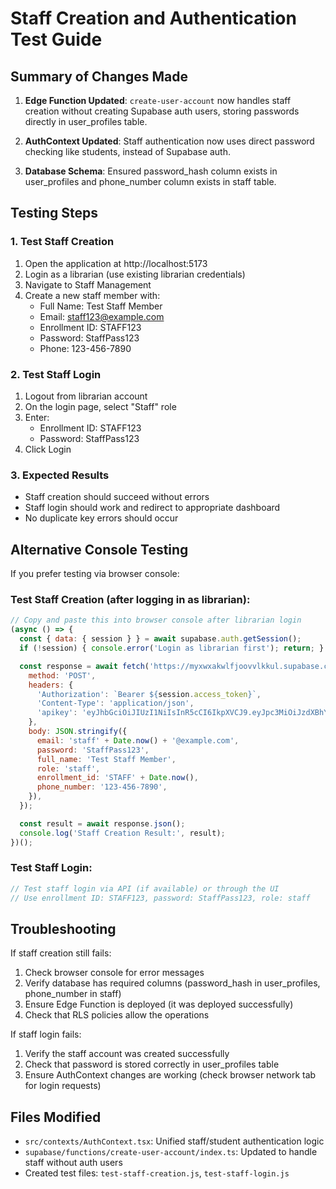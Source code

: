 # Staff Creation and Authentication Test Guide

## Summary of Changes Made

1. **Edge Function Updated**: `create-user-account` now handles staff creation without creating Supabase auth users, storing passwords directly in user_profiles table.

2. **AuthContext Updated**: Staff authentication now uses direct password checking like students, instead of Supabase auth.

3. **Database Schema**: Ensured password_hash column exists in user_profiles and phone_number column exists in staff table.

## Testing Steps

### 1. Test Staff Creation
1. Open the application at http://localhost:5173
2. Login as a librarian (use existing librarian credentials)
3. Navigate to Staff Management
4. Create a new staff member with:
   - Full Name: Test Staff Member
   - Email: staff123@example.com
   - Enrollment ID: STAFF123
   - Password: StaffPass123
   - Phone: 123-456-7890

### 2. Test Staff Login
1. Logout from librarian account
2. On the login page, select "Staff" role
3. Enter:
   - Enrollment ID: STAFF123
   - Password: StaffPass123
4. Click Login

### 3. Expected Results
- Staff creation should succeed without errors
- Staff login should work and redirect to appropriate dashboard
- No duplicate key errors should occur

## Alternative Console Testing

If you prefer testing via browser console:

### Test Staff Creation (after logging in as librarian):
```javascript
// Copy and paste this into browser console after librarian login
(async () => {
  const { data: { session } } = await supabase.auth.getSession();
  if (!session) { console.error('Login as librarian first'); return; }

  const response = await fetch('https://myxwxakwlfjoovvlkkul.supabase.co/functions/v1/create-user-account', {
    method: 'POST',
    headers: {
      'Authorization': `Bearer ${session.access_token}`,
      'Content-Type': 'application/json',
      'apikey': 'eyJhbGciOiJIUzI1NiIsInR5cCI6IkpXVCJ9.eyJpc3MiOiJzdXBhYmFzZSIsInJlZiI6Im15eHd4YWt3bGZqb292dmxra3VsIiwicm9sZSI6ImFub24iLCJpYXQiOjE3MjgxNTk5MjgsImV4cCI6MjA0MzczNTkyOH0.Rjn-1Y28p7TBp2BppfYsR1yuJfNdkNNKZKO5e_A5vGk',
    },
    body: JSON.stringify({
      email: 'staff' + Date.now() + '@example.com',
      password: 'StaffPass123',
      full_name: 'Test Staff Member',
      role: 'staff',
      enrollment_id: 'STAFF' + Date.now(),
      phone_number: '123-456-7890',
    }),
  });

  const result = await response.json();
  console.log('Staff Creation Result:', result);
})();
```

### Test Staff Login:
```javascript
// Test staff login via API (if available) or through the UI
// Use enrollment ID: STAFF123, password: StaffPass123, role: staff
```

## Troubleshooting

If staff creation still fails:
1. Check browser console for error messages
2. Verify database has required columns (password_hash in user_profiles, phone_number in staff)
3. Ensure Edge Function is deployed (it was deployed successfully)
4. Check that RLS policies allow the operations

If staff login fails:
1. Verify the staff account was created successfully
2. Check that password is stored correctly in user_profiles table
3. Ensure AuthContext changes are working (check browser network tab for login requests)

## Files Modified
- `src/contexts/AuthContext.tsx`: Unified staff/student authentication logic
- `supabase/functions/create-user-account/index.ts`: Updated to handle staff without auth users
- Created test files: `test-staff-creation.js`, `test-staff-login.js`